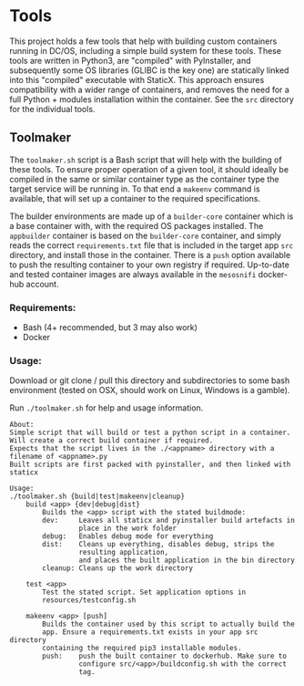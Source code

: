 # Tools

This project holds a few tools that help with building custom containers running in DC/OS, including a simple build system for these tools. These tools are written in Python3, are "compiled" with PyInstaller, and subsequently some OS libraries (GLIBC is the key one) are statically linked into this "compiled" executable with StaticX. This approach ensures compatibility with a wider range of containers, and removes the need for a full Python + modules installation within the container. See the `src` directory for the individual tools. 

## Toolmaker
The `toolmaker.sh` script is a Bash script that will help with the building of these tools. To ensure proper operation of a given tool, it should ideally be compiled in the same or similar container type as the container type the target service will be running in. To that end a `makeenv` command is available, that will set up a container to the required specifications. 

The builder environments are made up of a `builder-core` container which is a base container with, with the required OS packages installed. The `appbuilder` container is based on the `builder-core` container, and simply reads the correct `requirements.txt` file that is included in the target app `src` directory, and install those in the container. There is a `push` option available to push the resulting container to your own registry if required. Up-to-date and tested container images are always available in the `mesosnifi` docker-hub account. 

### Requirements:
- Bash (4+ recommended, but 3 may also work)
- Docker 

### Usage:

Download or git clone / pull this directory and subdirectories to some bash environment (tested on OSX, should work on Linux, Windows is a gamble). 

Run `./toolmaker.sh` for help and usage information.

```
About:
Simple script that will build or test a python script in a container.
Will create a correct build container if required.
Expects that the script lives in the ./<appname> directory with a filename of <appname>.py
Built scripts are first packed with pyinstaller, and then linked with staticx

Usage:
./toolmaker.sh {build|test|makeenv|cleanup}
	build <app> {dev|debug|dist}
		Builds the <app> script with the stated buildmode:
		dev:	 Leaves all staticx and pyinstaller build artefacts in
		         place in the work folder
		debug:	 Enables debug mode for everything
		dist:	 Cleans up everything, disables debug, strips the
		         resulting application,
		         and places the built application in the bin directory
        cleanup: Cleans up the work directory

	test <app>
		Test the stated script. Set application options in
		resources/testconfig.sh

	makeenv <app> [push]
		Builds the container used by this script to actually build the
		app. Ensure a requirements.txt exists in your app src directory
		containing the required pip3 installable modules.
		push:	 push the built container to dockerhub. Make sure to
		         configure src/<app>/buildconfig.sh with the correct
		         tag.
```

